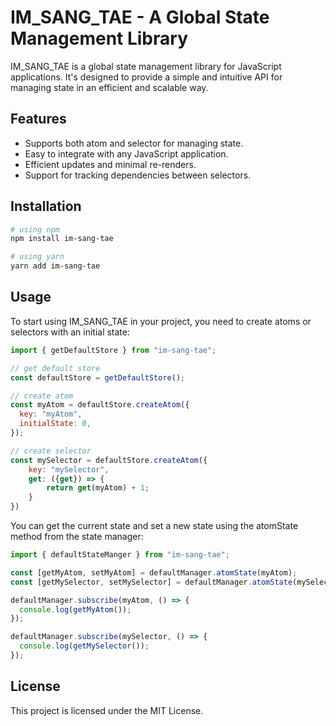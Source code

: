 # IM_SANG_TAE - A Global State Management Library

IM_SANG_TAE is a global state management library for JavaScript applications. It's designed to provide a simple and intuitive API for managing state in an efficient and scalable way.

## Features

- Supports both atom and selector for managing state.
- Easy to integrate with any JavaScript application.
- Efficient updates and minimal re-renders.
- Support for tracking dependencies between selectors.

## Installation
```bash
# using npm
npm install im-sang-tae

# using yarn
yarn add im-sang-tae
```

## Usage

To start using IM_SANG_TAE in your project, you need to create atoms or selectors with an initial state:

```javascript
import { getDefaultStore } from "im-sang-tae";

// get default store
const defaultStore = getDefaultStore();

// create atom
const myAtom = defaultStore.createAtom({
  key: "myAtom",
  initialState: 0,
});

// create selector
const mySelector = defaultStore.createAtom({
    key: "mySelector",
    get: ({get}) => {
        return get(myAtom) + 1;
    }
})
```

You can get the current state and set a new state using the atomState method from the state manager:

```javascript
import { defaultStateManger } from "im-sang-tae";

const [getMyAtom, setMyAtom] = defaultManager.atomState(myAtom);
const [getMySelector, setMySelector] = defaultManager.atomState(mySelector);

defaultManager.subscribe(myAtom, () => {
  console.log(getMyAtom());
});

defaultManager.subscribe(mySelector, () => {
  console.log(getMySelector());
});
```

## License
This project is licensed under the MIT License.
